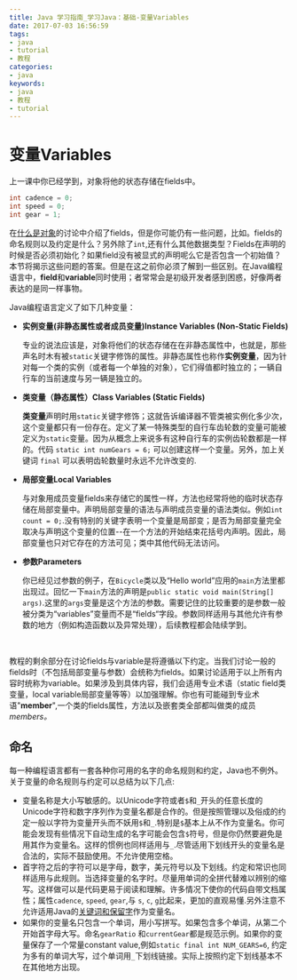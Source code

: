 ```yaml
---
title: Java 学习指南_学习Java：基础-变量Variables
date: 2017-07-03 16:56:59
tags: 
- java
- tutorial
- 教程
categories:
- java	
keywords:
- java
- 教程
- tutorial
---
```


# 变量Variables

上一课中你已经学到，对象将他的状态存储在fields中。

```java
int cadence = 0;
int speed = 0;
int gear = 1;
```

在[什么是对象]()的讨论中介绍了fields，但是你可能仍有一些问题，比如。fields的命名规则以及约定是什么？另外除了`int`,还有什么其他数据类型？Fields在声明的时候是否必须初始化？如果field没有被显式的声明呢么它是否包含一个初始值？本节将揭示这些问题的答案。但是在这之前你必须了解到一些区别。在Java编程语言中，**field**和**variable**同时使用；者常常会是初级开发者感到困惑，好像两者表达的是同一样事物。

Java编程语言定义了如下几种变量：

- **实例变量(非静态属性或者成员变量)Instance Variables (Non-Static Fields)** 

  专业的说法应该是，对象将他们的状态存储在在非静态属性中，也就是，那些声名时木有被`static`关键字修饰的属性。非静态属性也称作**实例变量**，因为针对每一个类的实例（或者每一个单独的对象），它们得值都时独立的；一辆自行车的当前速度与另一辆是独立的。

- **类变量（静态属性）Class Variables (Static Fields)**

  **类变量**声明时用`static`关键字修饰；这就告诉编译器不管类被实例化多少次，这个变量都只有一份存在。定义了某一特殊类型的自行车齿轮数的变量可能被定义为`static`变量。因为从概念上来说多有这种自行车的实例齿轮数都是一样的。代码 `static int numGears = 6;` 可以创建这样一个变量。另外，加上关键词 `final` 可以表明齿轮数量时永远不允许改变的.

- **局部变量Local Variables** 

  与对象用成员变量fields来存储它的属性一样，方法也经常将他的临时状态存储在局部变量中。声明局部变量的语法与声明成员变量的语法类似。例如`int count = 0;`.没有特别的关键字表明一个变量是局部变；是否为局部变量完全取决与声明这个变量的位置--在一个方法的开始结束花括号内声明。因此，局部变量也只对它存在的方法可见；类中其他代码无法访问。

- **参数Parameters** 

  你已经见过参数的例子，在`Bicycle`类以及“Hello world”应用的`main`方法里都出现过。回忆一下`main`方法的声明是`public static void main(String[] args)`.这里的`args`变量是这个方法的参数。需要记住的比较重要的是参数一般被分类为“variables”变量而不是“fields“字段。参数同样适用与其他允许有参数的地方（例如构造函数以及异常处理），后续教程都会陆续学到。

  ​

教程的剩余部分在讨论fields与variable是将遵循以下约定。当我们讨论一般的fields时（不包括局部变量与参数）会统称为fields。如果讨论适用于以上所有内容时统称为variable。如果涉及到具体内容，我们会适用专业术语（static field类变量，local variable局部变量等等）以加强理解。你也有可能碰到专业术语"**member**",一个类的fields属性，方法以及嵌套类全部都叫做类的成员*members。*

## 命名

每一种编程语言都有一套各种你可用的名字的命名规则和约定，Java也不例外。关于变量的命名规则与约定可以总结为以下几点:

- 变量名称是大小写敏感的。以Unicode字符或者`$`和`_`开头的任意长度的Unicode字符和数字序列作为变量名都是合作的。但是按照管理以及俗成的约定一般以字符为变量开头而不妖用`$`和`_`.特别是`$`基本上从不作为变量名。你可能会发现有些情况下自动生成的名字可能会包含`$`符号，但是你仍然要避免是用其作为变量名。这样的惯例也同样适用与`_`.尽管适用下划线开头的变量名是合法的，实际不鼓励使用。不允许使用空格。
- 首字符之后的字符可以是字母，数字，美元符号以及下划线。约定和常识也同样适用与此规则。当选择变量的名字时。尽量用单词的全拼代替难以辨别的缩写。这样做可以是代码更易于阅读和理解。许多情况下使你的代码自带文档属性；属性`cadence`, `speed`,  `gear`,与 `s`, `c`,  `g`比起来，更加的直观易懂.另外注意不允许适用Java的[关键词和保留字](http://docs.oracle.com/javase/tutorial/java/nutsandbolts/_keywords.html)作为变量名。
- 如果你的变量名只包含一个单词，用小写拼写。如果包含多个单词，从第二个开始首字母大写。命名`gearRatio` 和`currentGear`都是规范示例。如果你的变量保存了一个常量constant value,例如`static final int NUM_GEARS=6`, 约定为多有的单词大写，过个单词用`_`下划线链接。实际上按照约定下划线基本不在其他地方出现。